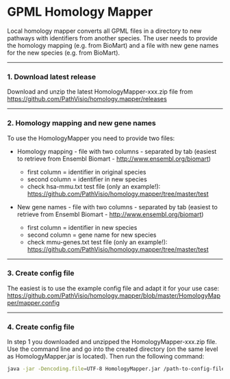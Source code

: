 # GPML Homology Mapper

Local homology mapper converts all GPML files in a directory to new pathways with identifiers from another species. The user needs to provide the homology mapping (e.g. from BioMart) and a file with new gene names for the new species (e.g. from BioMart).

----

### 1. Download latest release
Download and unzip the latest HomologyMapper-xxx.zip file from https://github.com/PathVisio/homology.mapper/releases

----

### 2. Homology mapping and new gene names
To use the HomologyMapper you need to provide two files:
* Homology mapping - file with two columns - separated by tab (easiest to retrieve from Ensembl Biomart - http://www.ensembl.org/biomart)
  * first column = identifier in original species
  * second column = identifier in new species
  * check hsa-mmu.txt test file (only an example!): https://github.com/PathVisio/homology.mapper/tree/master/test
  
* New gene names - file with two columns - separated by tab (easiest to retrieve from Ensembl Biomart - http://www.ensembl.org/biomart)
  * first column = identifier in new species
  * second column = gene name for new species
  * check mmu-genes.txt test file (only an example!): https://github.com/PathVisio/homology.mapper/tree/master/test

----

### 3. Create config file
The easiest is to use the example config file and adapt it for your use case:
https://github.com/PathVisio/homology.mapper/blob/master/HomologyMapper/mapper.config

----

### 4. Create config file
In step 1 you downloaded and unzipped the HomologyMapper-xxx.zip file. Use the command line and go into the created directory (on the same level as HomologyMapper.jar is located). Then run the following command:

```sh
java -jar -Dencoding.file=UTF-8 HomologyMapper.jar /path-to-config-file/my.config
```
